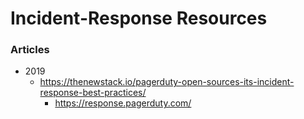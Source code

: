 
Incident-Response Resources
====

### Articles
* 2019
  * https://thenewstack.io/pagerduty-open-sources-its-incident-response-best-practices/
    * https://response.pagerduty.com/


